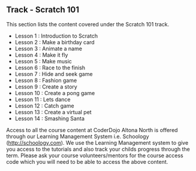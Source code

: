 
## Track - Scratch 101

This section lists the content covered under the Scratch 101 track.

- Lesson 1  : Introduction to Scratch
- Lesson 2  : Make a birthday card
- Lesson 3  : Animate a name
- Lesson 4  : Make it fly
- Lesson 5  : Make music
- Lesson 6  : Race to the finish
- Lesson 7  : Hide and seek game
- Lesson 8  : Fashion game
- Lesson 9  : Create a story
- Lesson 10 : Create a pong game
- Lesson 11 : Lets dance
- Lesson 12 : Catch game
- Lesson 13 : Create a virtual pet
- Lesson 14 : Smashing Santa

Access to all the course content at CoderDojo Altona North is offered through our Learning Management System i.e. Schoology (http://schoology.com). We use the Learning Management system to give you access to the tutorials and also track your childs progress through the term. Please ask your course volunteers/mentors for the course access code which you will need to be able to access the above content. 
